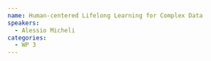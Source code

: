 ```yaml
---
name: Human-centered Lifelong Learning for Complex Data
speakers:
  - Alessio Micheli
categories:
  - WP 3
---
```

